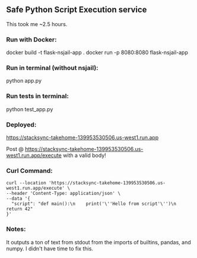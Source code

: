 ## Safe Python Script Execution service
This took me ~2.5 hours.

### Run with Docker:
docker build -t flask-nsjail-app .
docker run -p 8080:8080 flask-nsjail-app

### Run in terminal (without nsjail):
python app.py

### Run tests in terminal:
python test_app.py

### Deployed:
https://stacksync-takehome-139953530506.us-west1.run.app

Post @ https://stacksync-takehome-139953530506.us-west1.run.app/execute with a valid body!

### Curl Command: 
```
curl --location 'https://stacksync-takehome-139953530506.us-west1.run.app/execute' \
--header 'Content-Type: application/json' \
--data '{
  "script": "def main():\n    print('\''Hello from script'\'')\n    return 42"
}'
```
### Notes:
It outputs a ton of text from stdout from the imports of builtins, pandas, and numpy. I didn't have time to fix this. 
